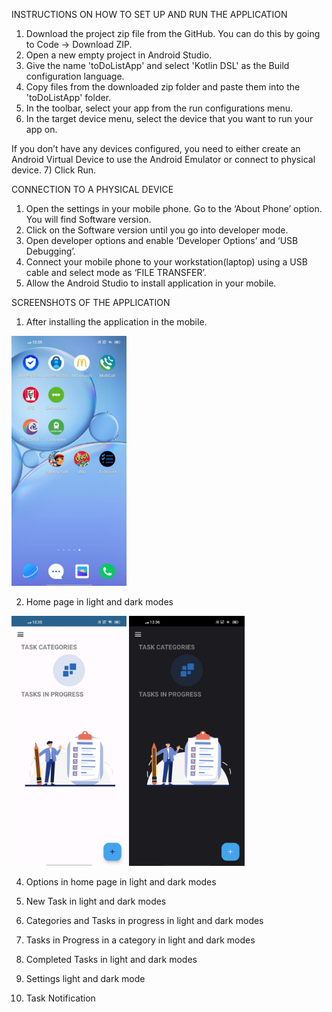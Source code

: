 INSTRUCTIONS ON HOW TO SET UP AND RUN THE APPLICATION

1)	Download the project zip file from the GitHub. You can do this by going to Code -> Download ZIP.
2)	Open a new empty project in Android Studio.
3)	Give the name 'toDoListApp' and select 'Kotlin DSL' as the Build configuration language.
4)	Copy files from the downloaded zip folder and paste them into the 'toDoListApp' folder.
5)	In the toolbar, select your app from the run configurations menu.
6)	In the target device menu, select the device that you want to run your app on.
 
If you don’t have any devices configured, you need to either create an Android Virtual Device to use the Android Emulator or connect to physical device.
7)	Click Run.

CONNECTION TO A PHYSICAL DEVICE
1)	Open the settings in your mobile phone. Go to the ‘About Phone’ option. You will find Software version.
2)	Click on the Software version until you go into developer mode.
3)	Open developer options and enable ‘Developer Options’ and ‘USB Debugging’.
4)	Connect your mobile phone to your workstation(laptop) using a USB cable and select mode as ‘FILE TRANSFER’.
5)	Allow the Android Studio to install application in your mobile.

SCREENSHOTS OF THE APPLICATION
1)	After installing the application in the mobile.

<img src="/images/1.jpg" height="400">

2)	Home page in light and dark modes

<img src="/images/2.jpg" height="400"> <img src="/images/3.jpg" height="400">
       
4)	Options in home page in light and dark modes
       


5)	New Task in light and dark modes
       


6)	Categories and Tasks in progress in light and dark modes
       
7)	Tasks in Progress in a category in light and dark modes
      
8)	Completed Tasks in light and dark modes
       

       
9)	Settings light and dark mode
       

10)	Task Notification
